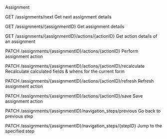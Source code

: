 Assignment


GET
/assignments/next
Get next assignment details


GET
/assignments/{assignmentID}
Get assignment details


GET
/assignments/{assignmentID}/actions/{actionID}
Get action details of an assignment


PATCH
/assignments/{assignmentID}/actions/{actionID}
Perform assignment action


PATCH
/assignments/{assignmentID}/actions/{actionID}/recalculate
Recalculate calculated fields & whens for the current form


PATCH
/assignments/{assignmentID}/actions/{actionID}/refresh
Refresh assignment action


PATCH
/assignments/{assignmentID}/actions/{actionID}/save
Save assignment action


PATCH
/assignments/{assignmentID}/navigation_steps/previous
Go back to previous step


PATCH
/assignments/{assignmentID}/navigation_steps/{stepID}
Jump to the specified step